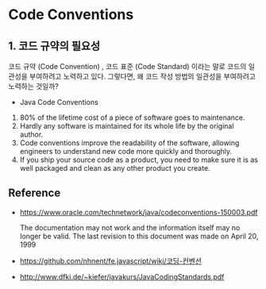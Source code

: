 # Code Conventions

## 1. 코드 규약의 필요성
코드 규약 (Code Convention) , 코드 표준 (Code Standard) 이라는 말로 코드의 일관성을 부여하려고 노력하고 있다.
그렇다면, 왜 코드 작성 방법의 일관성을 부여하려고 노력하는 것일까?

* Java Code Conventions
1. 80% of the lifetime cost of a piece of software goes to maintenance.  
2. Hardly any software is maintained for its whole life by the original author.
3. Code conventions improve the readability of the software, allowing engineers to understand new code more quickly and thoroughly.
4. If you ship your source code as a product, you need to make sure it is as well packaged and clean as any other product you create.

## Reference
* https://www.oracle.com/technetwork/java/codeconventions-150003.pdf 

  The documentation may not work and the information itself may no longer be valid. 
  The last revision to this document was made on April 20, 1999          
  
* https://github.com/nhnent/fe.javascript/wiki/코딩-컨벤션

* http://www.dfki.de/~kiefer/javakurs/JavaCodingStandards.pdf
